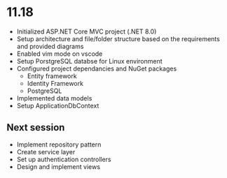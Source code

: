 # 11.18
- Initialized ASP.NET Core MVC project (.NET 8.0)
- Setup architecture and file/folder structure based on the requirements and provided diagrams
- Enabled vim mode on vscode
- Setup PorstgreSQL databse for Linux environment 
- Configured project dependancies and NuGet packages
    - Entity framework
    - Identity Framework
    - PostgreSQL 
- Implemented data models
- Setup ApplicationDbContext

## Next session
- Implement repository pattern
- Create service layer
- Set up authentication controllers
- Design and implement views